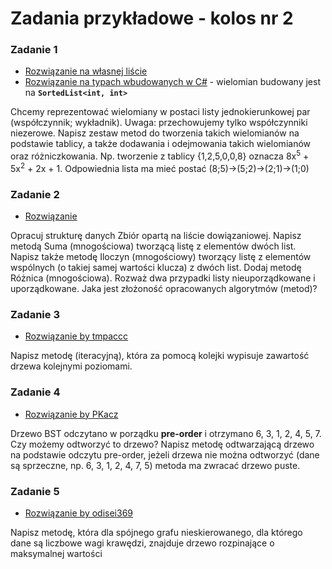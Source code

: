 # Zadania przykładowe - **kolos nr 2**

### Zadanie 1 
- [Rozwiązanie na własnej liście](Kolos2_przyklad_zad1/Program.cs)
- [Rozwiązanie na typach wbudowanych w C#](Kolos2_przyklad_zad1B/Program.cs) - wielomian budowany jest na **`SortedList<int, int>`**

Chcemy reprezentować wielomiany w postaci listy jednokierunkowej par (współczynnik; wykładnik). Uwaga: przechowujemy tylko współczynniki niezerowe. Napisz zestaw metod do tworzenia takich wielomianów na podstawie tablicy, a także dodawania i odejmowania takich wielomianów oraz różniczkowania.
Np. tworzenie z tablicy {1,2,5,0,0,8} oznacza 8x<sup>5</sup> + 5x<sup>2</sup> + 2x + 1. Odpowiednia lista ma mieć postać (8;5)->(5;2)->(2;1)->(1;0)

### Zadanie 2
- [Rozwiązanie](Kolos2_przyklad_zad2/Program.cs)

Opracuj strukturę danych Zbiór opartą na liście dowiązaniowej. Napisz metodą Suma (mnogościowa) tworzącą listę z elementów dwóch list. Napisz także metodę Iloczyn (mnogościowy) tworzący listę z elementów wspólnych (o takiej samej wartości klucza) z dwóch list. Dodaj metodę Różnica (mnogościowa). Rozważ dwa przypadki listy nieuporządkowane i uporządkowane. Jaka jest złożoność opracowanych algorytmów (metod)? 

### Zadanie 3
- [Rozwiązanie by tmpaccc](Kolos2_przyklad_zad3/Program.cs)

Napisz metodę (iteracyjną), która za pomocą kolejki wypisuje zawartość drzewa kolejnymi poziomami.

### Zadanie 4
- [Rozwiązanie by PKacz](Kolos2_przyklad_zad4/Program.cs)

Drzewo BST odczytano w porządku **pre-order** i otrzymano 6, 3, 1, 2, 4, 5, 7. Czy możemy odtworzyć to drzewo? Napisz metodę odtwarzającą drzewo na podstawie odczytu pre-order, jeżeli drzewa nie można odtworzyć (dane są sprzeczne, np. 6, 3, 1, 2, 4, 7, 5) metoda ma zwracać drzewo puste.

### Zadanie 5
- [Rozwiązanie by odisei369](Kolos2_przyklad_zad5/Program.cs)

Napisz metodę, która dla spójnego grafu nieskierowanego, dla którego dane są liczbowe wagi krawędzi, znajduje drzewo rozpinające o maksymalnej wartości
